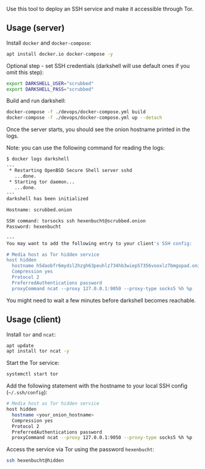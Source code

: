 Use this tool to deploy an SSH service and make it accessible through Tor.

## Usage (server)

Install `docker` and `docker-compose`:

```bash
apt install docker.io docker-compose -y
```

Optional step - set SSH credentials (darkshell will use default ones if you omit this step):

```bash
export DARKSHELL_USER="scrubbed"
export DARKSHELL_PASS="scrubbed"
```

Build and run darkshell:

```bash
docker-compose -f ./devops/docker-compose.yml build
docker-compose -f ./devops/docker-compose.yml up --detach
```

Once the server starts, you should see the onion hostname printed in the logs.

Note: you can use the following command for reading the logs:

```bash
$ docker logs darkshell
...
 * Restarting OpenBSD Secure Shell server sshd
   ...done.
 * Starting tor daemon...
   ...done.
---
darkshell has been initialized

Hostname: scrubbed.onion

SSH command: torsocks ssh hexenbucht@scrubbed.onion
Password: hexenbucht

---
You may want to add the following entry to your client's SSH config:

# Media host as Tor hidden service
host hidden
  hostname h5daobfr6mydsl2hzgh63peuhlz734hb3wiep57356vooxlz7bmgopad.onion
  Compression yes
  Protocol 2
  PreferredAuthentications password
  proxyCommand ncat --proxy 127.0.0.1:9050 --proxy-type socks5 %h %p
```

You might need to wait a few minutes before darkshell becomes reachable.

## Usage (client)

Install `tor` and `ncat`:

```bash
apt update
apt install tor ncat -y
```

Start the Tor service:

```bash
systemctl start tor
```

Add the following statement with the hostname to your local SSH config (`~/.ssh/config`):

```bash
# Media host as Tor hidden service
host hidden
  hostname <your_onion_hostname>
  Compression yes
  Protocol 2
  PreferredAuthentications password
  proxyCommand ncat --proxy 127.0.0.1:9050 --proxy-type socks5 %h %p
```

Access the service via Tor using the password `hexenbucht`:

```bash
ssh hexenbucht@hidden
```

